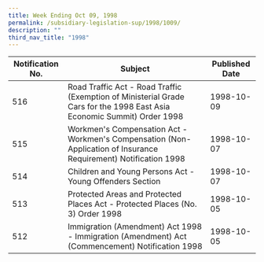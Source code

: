 ```yaml
---
title: Week Ending Oct 09, 1998
permalink: /subsidiary-legislation-sup/1998/1009/
description: ""
third_nav_title: "1998"
---
```

|Notification No.|Subject|Published Date|
|---|---|---|
|516|Road Traffic Act - Road Traffic (Exemption of Ministerial Grade Cars for the 1998 East Asia Economic Summit) Order 1998|1998-10-09|
|515|Workmen's Compensation Act - Workmen's Compensation (Non-Application of Insurance Requirement) Notification 1998|1998-10-07|
|514|Children and Young Persons Act - Young Offenders Section|1998-10-07|
|513|Protected Areas and Protected Places Act - Protected Places (No. 3) Order 1998|1998-10-05|
|512|Immigration (Amendment) Act 1998 - Immigration (Amendment) Act (Commencement) Notification 1998|1998-10-05|